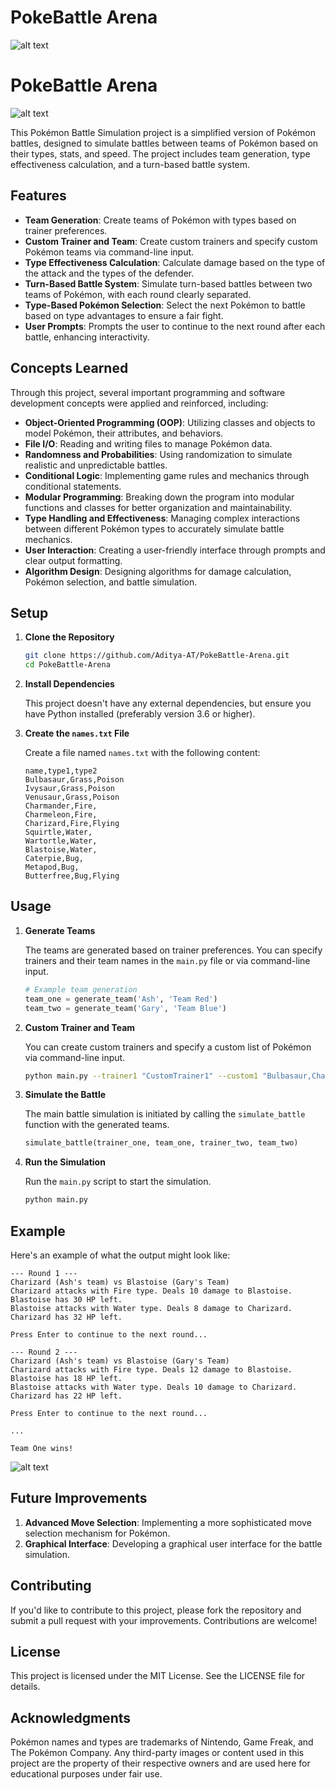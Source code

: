 # PokeBattle Arena
![alt text](https://encrypted-tbn0.gstatic.com/images?q=tbn:ANd9GcQ0ELb1h1uAMhPuoA3flKMxKUkUd4-i1NNrfw&s)

# PokeBattle Arena
![alt text](https://encrypted-tbn0.gstatic.com/images?q=tbn:ANd9GcQ0ELb1h1uAMhPuoA3flKMxKUkUd4-i1NNrfw&s)

This Pokémon Battle Simulation project is a simplified version of Pokémon battles, designed to simulate battles between teams of Pokémon based on their types, stats, and speed. The project includes team generation, type effectiveness calculation, and a turn-based battle system.

## Features

- **Team Generation**: Create teams of Pokémon with types based on trainer preferences.
- **Custom Trainer and Team**: Create custom trainers and specify custom Pokémon teams via command-line input.
- **Type Effectiveness Calculation**: Calculate damage based on the type of the attack and the types of the defender.
- **Turn-Based Battle System**: Simulate turn-based battles between two teams of Pokémon, with each round clearly separated.
- **Type-Based Pokémon Selection**: Select the next Pokémon to battle based on type advantages to ensure a fair fight.
- **User Prompts**: Prompts the user to continue to the next round after each battle, enhancing interactivity.

## Concepts Learned

Through this project, several important programming and software development concepts were applied and reinforced, including:

- **Object-Oriented Programming (OOP)**: Utilizing classes and objects to model Pokémon, their attributes, and behaviors.
- **File I/O**: Reading and writing files to manage Pokémon data.
- **Randomness and Probabilities**: Using randomization to simulate realistic and unpredictable battles.
- **Conditional Logic**: Implementing game rules and mechanics through conditional statements.
- **Modular Programming**: Breaking down the program into modular functions and classes for better organization and maintainability.
- **Type Handling and Effectiveness**: Managing complex interactions between different Pokémon types to accurately simulate battle mechanics.
- **User Interaction**: Creating a user-friendly interface through prompts and clear output formatting.
- **Algorithm Design**: Designing algorithms for damage calculation, Pokémon selection, and battle simulation.

## Setup

1. **Clone the Repository**

    ```bash
    git clone https://github.com/Aditya-AT/PokeBattle-Arena.git
    cd PokeBattle-Arena
    ```

2. **Install Dependencies**

   This project doesn't have any external dependencies, but ensure you have Python installed (preferably version 3.6 or higher).

3. **Create the `names.txt` File**

   Create a file named `names.txt` with the following content:

    ```
    name,type1,type2
    Bulbasaur,Grass,Poison
    Ivysaur,Grass,Poison
    Venusaur,Grass,Poison
    Charmander,Fire,
    Charmeleon,Fire,
    Charizard,Fire,Flying
    Squirtle,Water,
    Wartortle,Water,
    Blastoise,Water,
    Caterpie,Bug,
    Metapod,Bug,
    Butterfree,Bug,Flying
    ```

## Usage

1. **Generate Teams**

   The teams are generated based on trainer preferences. You can specify trainers and their team names in the `main.py` file or via command-line input.

    ```python
    # Example team generation
    team_one = generate_team('Ash', 'Team Red')
    team_two = generate_team('Gary', 'Team Blue')
    ```

2. **Custom Trainer and Team**

   You can create custom trainers and specify a custom list of Pokémon via command-line input.

    ```bash
    python main.py --trainer1 "CustomTrainer1" --custom1 "Bulbasaur,Charmander,Squirtle" --trainer2 "CustomTrainer2" --custom2 "Caterpie,Metapod,Butterfree"
    ```

3. **Simulate the Battle**

   The main battle simulation is initiated by calling the `simulate_battle` function with the generated teams.

    ```python
    simulate_battle(trainer_one, team_one, trainer_two, team_two)
    ```

4. **Run the Simulation**

   Run the `main.py` script to start the simulation.

    ```bash
    python main.py
    ```

## Example

Here's an example of what the output might look like:

```plaintext
--- Round 1 ---
Charizard (Ash's team) vs Blastoise (Gary's Team)
Charizard attacks with Fire type. Deals 10 damage to Blastoise. Blastoise has 30 HP left.
Blastoise attacks with Water type. Deals 8 damage to Charizard. Charizard has 32 HP left.

Press Enter to continue to the next round...

--- Round 2 ---
Charizard (Ash's team) vs Blastoise (Gary's Team)
Charizard attacks with Fire type. Deals 12 damage to Blastoise. Blastoise has 18 HP left.
Blastoise attacks with Water type. Deals 10 damage to Charizard. Charizard has 22 HP left.

Press Enter to continue to the next round...

...

Team One wins!
```


![alt text](https://static1.cbrimages.com/wordpress/wp-content/uploads/2020/10/Ashs-Strongest-Pok--mon-From-Season-1-Ranked-featured-image.jpg)


## Future Improvements
1. **Advanced Move Selection**: Implementing a more sophisticated move selection mechanism for Pokémon.
2. **Graphical Interface**: Developing a graphical user interface for the battle simulation.

## Contributing
If you'd like to contribute to this project, please fork the repository and submit a pull request with your improvements. Contributions are welcome!

## License
This project is licensed under the MIT License. See the LICENSE file for details.

## Acknowledgments
Pokémon names and types are trademarks of Nintendo, Game Freak, and The Pokémon Company.
Any third-party images or content used in this project are the property of their respective owners and are used here for educational purposes under fair use.
